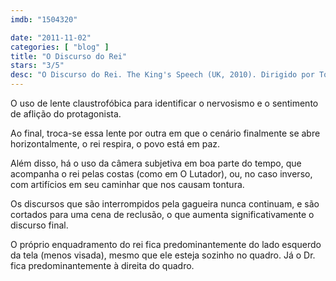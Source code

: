 ```yaml
---
imdb: "1504320"

date: "2011-11-02"
categories: [ "blog" ]
title: "O Discurso do Rei"
stars: "3/5"
desc: "O Discurso do Rei. The King's Speech (UK, 2010). Dirigido por Tom Hooper. Escrito por David Seidler. Com Colin Firth, Helena Bonham Carter, Derek Jacobi, Robert Portal, Richard Dixon, Paul Trussell, Adrian Scarborough, Andrew Havill, Charles Armstrong."
---
```

O uso de lente claustrofóbica para identificar o nervosismo e o sentimento de aflição do protagonista.

Ao final, troca-se essa lente por outra em que o cenário finalmente se abre horizontalmente, o rei respira, o povo está em paz.

Além disso, há o uso da câmera subjetiva em boa parte do tempo, que acompanha o rei pelas costas (como em O Lutador), ou, no caso inverso, com artifícios em seu caminhar que nos causam tontura.

Os discursos que são interrompidos pela gagueira nunca continuam, e são cortados para uma cena de reclusão, o que aumenta significativamente o discurso final.

O próprio enquadramento do rei fica predominantemente do lado esquerdo da tela (menos visada), mesmo que ele esteja sozinho no quadro. Já o Dr. fica predominantemente à direita do quadro.




